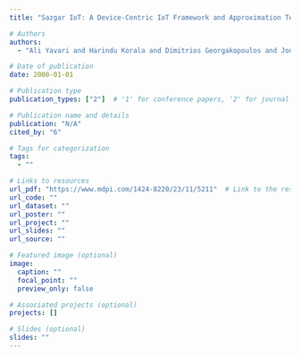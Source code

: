 ```yaml
---
title: "Sazgar IoT: A Device-Centric IoT Framework and Approximation Technique for Efficient and Scalable IoT Data Processing"

# Authors
authors:
  - "Ali Yavari and Harindu Korala and Dimitrios Georgakopoulos and Jonathan Kua and Hamid Bagha"

# Date of publication
date: 2000-01-01

# Publication type
publication_types: ["2"]  # '1' for conference papers, '2' for journal articles, '3' for preprints

# Publication name and details
publication: "N/A"
cited_by: "6"

# Tags for categorization
tags:
  - ""

# Links to resources
url_pdf: "https://www.mdpi.com/1424-8220/23/11/5211"  # Link to the resource
url_code: ""
url_dataset: ""
url_poster: ""
url_project: ""
url_slides: ""
url_source: ""

# Featured image (optional)
image:
  caption: ""
  focal_point: ""
  preview_only: false

# Associated projects (optional)
projects: []

# Slides (optional)
slides: ""
---
```

